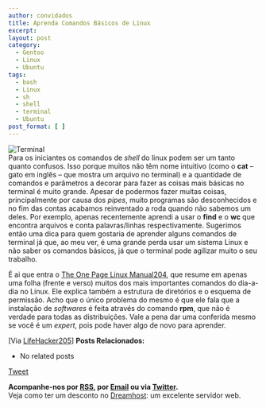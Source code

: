 ```yaml
---
author: convidados
title: Aprenda Comandos Básicos de Linux
excerpt:
layout: post
category:
  - Gentoo
  - Linux
  - Ubuntu
tags:
  - bash
  - Linux
  - sh
  - shell
  - terminal
  - Ubuntu
post_format: [ ]
---
```

![Terminal][1]  
Para os iniciantes os comandos de *shell* do linux podem ser um tanto quanto confusos. Isso porque muitos não têm nome intuitivo (como o **cat** – gato em inglês – que mostra um arquivo no terminal) e a quantidade de comandos e parâmetros a decorar para fazer as coisas mais básicas no terminal é muito grande. Apesar de podermos fazer muitas coisas, principalmente por causa dos *pipes*, muito programas são desconhecidos e no fim das contas acabamos reinventado a roda quando não sabemos um deles. Por exemplo, apenas recentemente aprendi a usar o **find** e o **wc** que encontra arquivos e conta palavras/linhas respectivamente. Sugerimos então uma dica para quem gostaria de aprender alguns comandos de terminal já que, ao meu ver, é uma grande perda usar um sistema Linux e não saber os comandos básicos, já que o terminal pode agilizar muito o seu trabalho.



É ai que entra o [The One Page Linux Manual<bbntop id="BBNNode_203"><bbnspan class="bbn_linknode">204</bbnspan></bbntop>][2], que resume em apenas uma folha (frente e verso) muitos dos mais importantes comandos do dia-a-dia no Linux. Ele explica também a estrutura de diretórios e o esquema de permissão. Acho que o único problema do mesmo é que ele fala que a instalação de *softwares* é feita através do comando **rpm**, que não é verdade para todas as distribuições. Vale a pena dar uma conferida mesmo se você é um *expert*, pois pode haver algo de novo para aprender.

[Via [LifeHacker<bbntop id="BBNNode_204"><bbnspan class="bbn_linknode">205</bbnspan></bbntop>][3]] 
**Posts Relacionados:** 
*   No related posts



[Tweet][4] 





**Acompanhe-nos por [ RSS][5], por [Email][6] ou via [Twitter][7].**  
Veja como ter um desconto no [Dreamhost][8]: um excelente servidor web.

 [1]: http://vidageek.net/wp-content/uploads/2008/02/terminal.png
 [2]: http://homepage.powerup.com.au/~squadron/linux_manual_new.pdf "The One Page Linux Manual"
 [3]: http://lifehacker.com/software/linux/learn-linux-with-basic-commands-329146.php "Learn Linux with Basic Commands"
 [4]: https://twitter.com/share
 [5]: http://feeds.feedburner.com/VidaGeek
 [6]: http://feedburner.google.com/fb/a/mailverify?uri=VidaGeek&loc=pt_BR
 [7]: http://twitter.com/blogvidageek
 [8]: http://vidageek.net/dreamhost/
